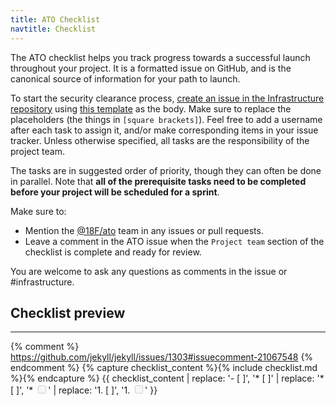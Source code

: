 ```yaml
---
title: ATO Checklist
navtitle: Checklist
---
```


The ATO checklist helps you track progress towards a successful launch throughout your project. It is a formatted issue on GitHub, and is the canonical source of information for your path to launch.

To start the security clearance process, [create an issue in the Infrastructure repository](https://github.com/18F/Infrastructure/issues/new?title=ATO+for+%5Bproject%5D-+due+%5Bdeadline%5D) using [this template](https://raw.githubusercontent.com/18F/before-you-ship/master/_includes/checklist.md) as the body. Make sure to replace the placeholders (the things in `[square brackets]`). Feel free to add a username after each task to assign it, and/or make corresponding items in your issue tracker. Unless otherwise specified, all tasks are the responsibility of the project team.

The tasks are in suggested order of priority, though they can often be done in parallel. Note that **all of the prerequisite tasks need to be completed before your project will be scheduled for a sprint**.

Make sure to:

* Mention the [@18F/ato](https://github.com/orgs/18F/teams/ato) team in any issues or pull requests.
* Leave a comment in the ATO issue when the `Project team` section of the checklist is complete and ready for review.

You are welcome to ask any questions as comments in the issue or #infrastructure.

## Checklist preview

---

{% comment %} https://github.com/jekyll/jekyll/issues/1303#issuecomment-21067548 {% endcomment %}
{% capture checklist_content %}{% include checklist.md %}{% endcapture %}
{{ checklist_content | replace: '- [ ]', '* [ ]' | replace: '* [ ]', '* <input type="checkbox" disabled>' | replace: '1. [ ]', '1. <input type="checkbox" disabled>' }}
